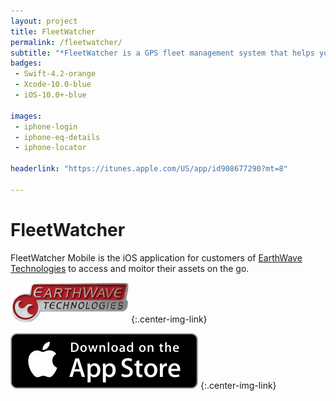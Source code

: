 ```yaml
---
layout: project
title: FleetWatcher
permalink: /fleetwatcher/
subtitle: "*FleetWatcher is a GPS fleet management system that helps you make better decisions regarding fleet utilization, productivity, and efficiency*"
badges: 
 - Swift-4.2-orange
 - Xcode-10.0-blue
 - iOS-10.0+-blue

images:
 - iphone-login
 - iphone-eq-details
 - iphone-locator

headerlink: "https://itunes.apple.com/US/app/id908677290?mt=8"

---
```


# FleetWatcher

FleetWatcher Mobile is the iOS application for customers of [EarthWave Technologies](http://www.earthwavetech.com) to access and moitor their assets on the go.

[![EarthWave Technologies](/assets/images/earthwave.png)](http://www.earthwavetech.com)
{:.center-img-link}

[![Alt text](/assets/images/download-on-the-app-store.png)](https://itunes.apple.com/US/app/id908677290?mt=8)
{:.center-img-link}


